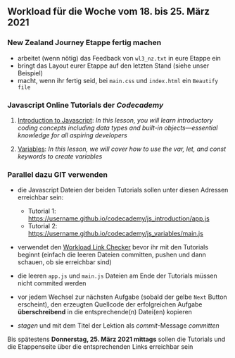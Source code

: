 ## Workload für die Woche vom 18. bis 25. März 2021

### New Zealand Journey Etappe fertig machen

* arbeitet (wenn nötig) das Feedback von `wl3_nz.txt` in eure Etappe ein
* bringt das Layout eurer Etappe auf den letzten Stand (siehe unser Beispiel)
* macht, wenn ihr fertig seid, bei `main.css` und `index.html` ein `Beautify file`


### Javascript Online Tutorials der *Codecademy*

1. [Introduction to Javascript](https://www.codecademy.com/courses/introduction-to-javascript/lessons/introduction-to-javascript/resume):
    *In this lesson, you will learn introductory coding concepts including data types and built-in objects—essential knowledge for all aspiring developers*

2. [Variables](https://www.codecademy.com/courses/introduction-to-javascript/lessons/variables/resume):
    *In this lesson, we will cover how to use the var, let, and const keywords to create variables*


### Parallel dazu GIT verwenden

* die Javascript Dateien der beiden Tutorials sollen unter diesen Adressen erreichbar sein:

    * Tutorial 1: https://username.github.io/codecademy/js_introduction/app.js
    * Tutorial 2: https://username.github.io/codecademy/js_variables/main.js

* verwendet den [Workload Link Checker](https://webmapping.github.io/workload/check.html) bevor ihr mit den Tutorials beginnt (einfach die leeren Dateien committen, pushen und dann schauen, ob sie erreichbar sind)

* die leeren `app.js` und `main.js` Dateien am Ende der Tutorials müssen nicht commited werden

* vor jedem Wechsel zur nächsten Aufgabe (sobald der gelbe `Next` Button erscheint), den erzeugten Quellcode der erfolgreichen Aufgabe **überschreibend** in die entsprechende(n) Datei(en) kopieren
* *stagen* und mit dem Titel der Lektion als *commit*-Message *committen*


Bis spätestens **Donnerstag, 25. März 2021 mittags** sollen die Tutorials und die Etappenseite über die entsprechenden Links erreichbar sein
